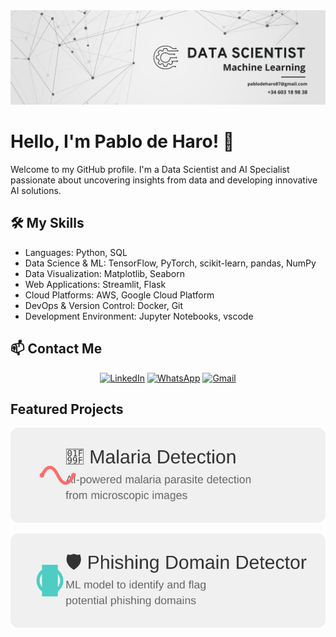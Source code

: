 <div align="center">
  <img src="./1.png" alt="Mi Banner">
</div>

# Hello, I'm Pablo de Haro! 👋

Welcome to my GitHub profile. I'm a Data Scientist and AI Specialist passionate about uncovering insights from data and developing innovative AI solutions.

## 🛠 My Skills

- Languages: Python, SQL
- Data Science & ML: TensorFlow, PyTorch, scikit-learn, pandas, NumPy
- Data Visualization: Matplotlib, Seaborn
- Web Applications: Streamlit, Flask
- Cloud Platforms: AWS, Google Cloud Platform
- DevOps & Version Control: Docker, Git
- Development Environment: Jupyter Notebooks, vscode

## 📫 Contact Me

<div align="center">
  
[![LinkedIn](https://img.shields.io/badge/LinkedIn-0077B5?style=for-the-badge&logo=linkedin&logoColor=white)](https://www.linkedin.com/in/pablo-de-haro-pishoudt-0871972b6/)
[![WhatsApp](https://img.shields.io/badge/WhatsApp-25D366?style=for-the-badge&logo=whatsapp&logoColor=white)](https://wa.me/+34603189838)
[![Gmail](https://img.shields.io/badge/Gmail-D14836?style=for-the-badge&logo=gmail&logoColor=white)](mailto:pablodeharo872@gmail.com)

</div>

## Featured Projects

[![Malaria Detection Project](malaria-detection-banner.svg)](https://github.com/Pablodeharo/Malaria-Detector)

[![Phishing Domain Detector Project](phishing-domain-detector-banner.svg)](https://github.com/Pablodeharo/Phishing-Domain-Detection)
